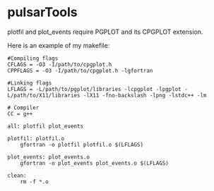 # pulsarTools

plotfil and plot_events require PGPLOT and its CPGPLOT extension.

Here is an example of my makefile:

```
#Compiling flags
CFLAGS = -O3 -I/path/to/cpgplot.h
CPPFLAGS = -O3 -I/path/to/cpgplot.h -lgfortran

#Linking flags
LFLAGS = -L/path/to/pgplot/libraries -lcpgplot -lpgplot -L/path/to/X11/libraries -lX11 -fno-backslash -lpng -lstdc++ -lm

# Compiler
CC = g++

all: plotfil plot_events

plotfil: plotfil.o
	gfortran -o plotfil plotfil.o $(LFLAGS)

plot_events: plot_events.o
	gfortran -o plot_events plot_events.o $(LFLAGS)

clean:
	rm -f *.o
```
